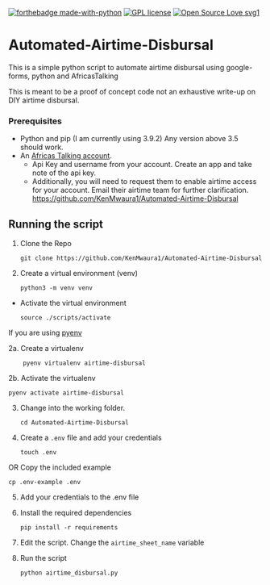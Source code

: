 [![forthebadge made-with-python](http://ForTheBadge.com/images/badges/made-with-python.svg)](https://www.python.org/)
[![GPL license](https://img.shields.io/badge/License-GPL-blue.svg)](http://perso.crans.org/besson/LICENSE.html)
[![Open Source Love svg1](https://badges.frapsoft.com/os/v1/open-source.svg?v=103)](https://github.com/ellerbrock/open-source-badges/)
# Automated-Airtime-Disbursal
This is a simple python script to automate airtime disbursal using google-forms, python and AfricasTalking

This is meant to be a proof of concept code not an exhaustive 
write-up on DIY airtime disbursal.

### Prerequisites
- Python and pip (I am currently using 3.9.2) Any version above 3.5 should work.
- An [Africas Talking account](https://account.africastalking.com/auth/register/).
    - Api Key and username from your account. Create an app and take note of the api key.
    - Additionally, you will need to request them to enable airtime access for your account.
      Email their airtime team for further clarification.
https://github.com/KenMwaura1/Automated-Airtime-Disbursal
## Running the script
1. Clone the Repo

   ```
   git clone https://github.com/KenMwaura1/Automated-Airtime-Disbursal
   ```
2. Create a virtual environment (venv)

   ```
   python3 -m venv venv
   ```

- Activate the virtual environment

  `source ./scripts/activate`

If you are using [pyenv](https://github.com/pyenv/pyenv)

2a. Create a virtualenv

```
    pyenv virtualenv airtime-disbursal
```
2b. Activate the virtualenv

```
pyenv activate airtime-disbursal
```

3. Change into the working folder.

    ```
    cd Automated-Airtime-Disbursal
   ```

4. Create a `.env` file and add your credentials

   ```
   touch .env 
   ```

OR Copy the included example

``` 
cp .env-example .env 
```
5. Add your credentials to the .env file

6. Install the required dependencies
   ```
   pip install -r requirements
   ```
   
7. Edit the script. Change the `airtime_sheet_name` variable
   
8. Run the script 
    ```python
    python airtime_disbursal.py
    ```